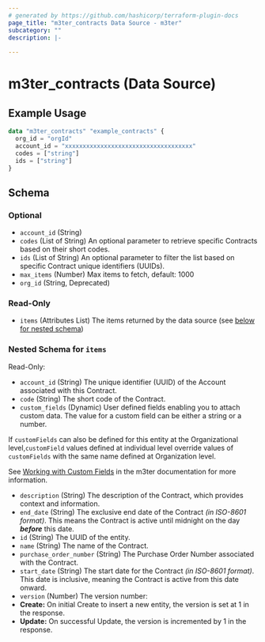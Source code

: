```yaml
---
# generated by https://github.com/hashicorp/terraform-plugin-docs
page_title: "m3ter_contracts Data Source - m3ter"
subcategory: ""
description: |-
  
---
```


# m3ter_contracts (Data Source)



## Example Usage

```terraform
data "m3ter_contracts" "example_contracts" {
  org_id = "orgId"
  account_id = "xxxxxxxxxxxxxxxxxxxxxxxxxxxxxxxxxxxx"
  codes = ["string"]
  ids = ["string"]
}
```

<!-- schema generated by tfplugindocs -->
## Schema

### Optional

- `account_id` (String)
- `codes` (List of String) An optional parameter to retrieve specific Contracts based on their short codes.
- `ids` (List of String) An optional parameter to filter the list based on specific Contract unique identifiers (UUIDs).
- `max_items` (Number) Max items to fetch, default: 1000
- `org_id` (String, Deprecated)

### Read-Only

- `items` (Attributes List) The items returned by the data source (see [below for nested schema](#nestedatt--items))

<a id="nestedatt--items"></a>
### Nested Schema for `items`

Read-Only:

- `account_id` (String) The unique identifier (UUID) of the Account associated with this Contract.
- `code` (String) The short code of the Contract.
- `custom_fields` (Dynamic) User defined fields enabling you to attach custom data. The value for a custom field can be either a string or a number.

If `customFields` can also be defined for this entity at the Organizational level,`customField` values defined at individual level override values of `customFields` with the same name defined at Organization level.

See [Working with Custom Fields](https://www.m3ter.com/docs/guides/creating-and-managing-products/working-with-custom-fields) in the m3ter documentation for more information.
- `description` (String) The description of the Contract, which provides context and information.
- `end_date` (String) The exclusive end date of the Contract *(in ISO-8601 format)*. This means the Contract is active until midnight on the day ***before*** this date.
- `id` (String) The UUID of the entity.
- `name` (String) The name of the Contract.
- `purchase_order_number` (String) The Purchase Order Number associated with the Contract.
- `start_date` (String) The start date for the Contract *(in ISO-8601 format)*. This date is inclusive, meaning the Contract is active from this date onward.
- `version` (Number) The version number:
- **Create:** On initial Create to insert a new entity, the version is set at 1 in the response.
- **Update:** On successful Update, the version is incremented by 1 in the response.
